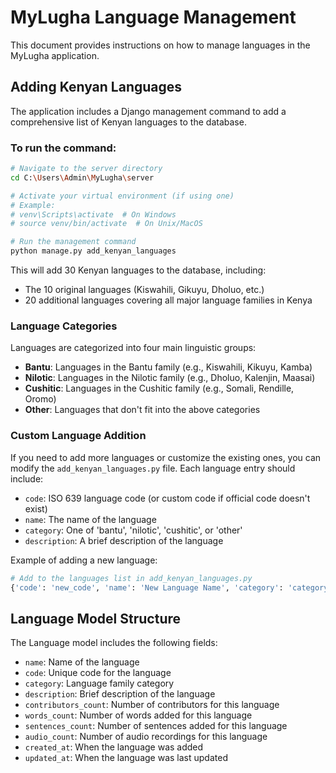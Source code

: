 # MyLugha Language Management

This document provides instructions on how to manage languages in the MyLugha application.

## Adding Kenyan Languages

The application includes a Django management command to add a comprehensive list of Kenyan languages to the database.

### To run the command:

```bash
# Navigate to the server directory
cd C:\Users\Admin\MyLugha\server

# Activate your virtual environment (if using one)
# Example: 
# venv\Scripts\activate  # On Windows
# source venv/bin/activate  # On Unix/MacOS

# Run the management command
python manage.py add_kenyan_languages
```

This will add 30 Kenyan languages to the database, including:
- The 10 original languages (Kiswahili, Gikuyu, Dholuo, etc.)
- 20 additional languages covering all major language families in Kenya

### Language Categories

Languages are categorized into four main linguistic groups:
- **Bantu**: Languages in the Bantu family (e.g., Kiswahili, Kikuyu, Kamba)
- **Nilotic**: Languages in the Nilotic family (e.g., Dholuo, Kalenjin, Maasai)
- **Cushitic**: Languages in the Cushitic family (e.g., Somali, Rendille, Oromo)
- **Other**: Languages that don't fit into the above categories

### Custom Language Addition

If you need to add more languages or customize the existing ones, you can modify the `add_kenyan_languages.py` file. Each language entry should include:

- `code`: ISO 639 language code (or custom code if official code doesn't exist)
- `name`: The name of the language
- `category`: One of 'bantu', 'nilotic', 'cushitic', or 'other'
- `description`: A brief description of the language

Example of adding a new language:

```python
# Add to the languages list in add_kenyan_languages.py
{'code': 'new_code', 'name': 'New Language Name', 'category': 'category_name', 'description': 'Description of the language.'}
```

## Language Model Structure

The Language model includes the following fields:
- `name`: Name of the language
- `code`: Unique code for the language
- `category`: Language family category
- `description`: Brief description of the language
- `contributors_count`: Number of contributors for this language
- `words_count`: Number of words added for this language
- `sentences_count`: Number of sentences added for this language
- `audio_count`: Number of audio recordings for this language
- `created_at`: When the language was added
- `updated_at`: When the language was last updated
